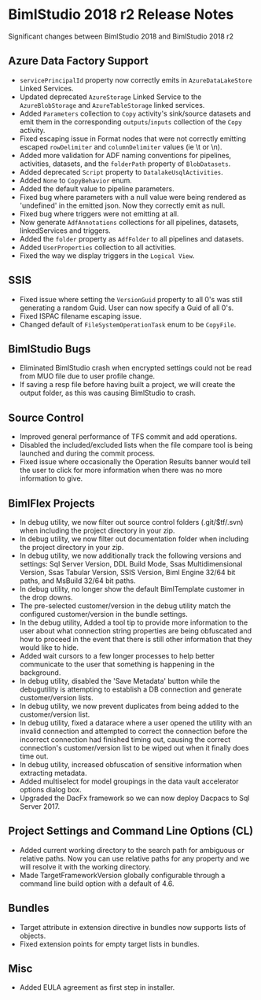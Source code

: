 # BimlStudio 2018 r2 Release Notes

Significant changes between BimlStudio 2018 and BimlStudio 2018 r2

## Azure Data Factory Support

* `servicePrincipalId` property now correctly emits in `AzureDataLakeStore` Linked Services.
* Updated deprecated `AzureStorage` Linked Service to the `AzureBlobStorage` and `AzureTableStorage` linked services.
* Added `Parameters` collection to `Copy` activity's sink/source datasets and emit them in the corresponding `outputs`/`inputs` collection of the `Copy` activity.
* Fixed escaping issue in Format nodes that were not correctly emitting escaped `rowDelimiter` and `columnDelimiter` values (ie \t or \n).
* Added more validation for ADF naming conventions for pipelines, activities, datasets, and the `folderPath` property of `BlobDatasets`.
* Added deprecated `Script` property to `DatalakeUsqlActivities`.
* Added `None` to `CopyBehavior` enum. 
* Added the default value to pipeline parameters.
* Fixed bug where parameters with a null value were being rendered as 'undefined' in the emitted json. Now they correctly emit as null.
* Fixed bug where triggers were not emitting at all.
* Now generate `AdfAnnotations` collections for all pipelines, datasets, linkedServices and triggers.
* Added the `folder` property as `AdfFolder` to all pipelines and datasets.
* Added `UserProperties` collection to all activities.
* Fixed the way we display triggers in the `Logical View`.


## SSIS

* Fixed issue where setting the `VersionGuid` property to all 0's was still generating a random Guid. User can now specify a Guid of all 0's. 
* Fixed ISPAC filename escaping issue.
* Changed default of `FileSystemOperationTask` enum to be `CopyFile`.


## BimlStudio Bugs

* Eliminated BimlStudio crash when encrypted settings could not be read from MUO file due to user profile change.
* If saving a resp file before having built a project, we will create the output folder, as this was causing BimlStudio to crash.


## Source Control

* Improved general performance of TFS commit and add operations.
* Disabled the included/excluded lists when the file compare tool is being launched and during the commit process.
* Fixed issue where occasionally the Operation Results banner would tell the user to click for more information when there was no more information to give. 


## BimlFlex Projects

* In debug utility, we now filter out source control folders (.git/$tf/.svn) when including the project directory in your zip.
* In debug utility, we now filter out documentation folder when including the project directory in your zip.
* In debug utility, we now additionally track the following versions and settings: Sql Server Version, DDL Build Mode, Ssas Multidimensional Version, Ssas Tabular Version, SSIS Version, Biml Engine 32/64 bit paths, and MsBuild 32/64 bit paths. 
* In debug utility, no longer show the default BimlTemplate customer in the drop downs.
* The pre-selected customer/version in the debug utility match the configured customer/version in the bundle settings.
* In the debug utility, Added a tool tip to provide more information to the user about what connection string properties are being obfuscated and how to proceed in the event that there is still other information that they would like to hide.
* Added wait cursors to a few longer processes to help better communicate to the user that something is happening in the background.
* In debug utility, disabled the 'Save Metadata' button while the debugutility is attempting to establish a DB connection and generate customer/version lists.
* In debug utility, we now prevent duplicates from being added to the customer/version list.
* In debug utility, fixed a datarace where a user opened the utility with an invalid connection and attempted to correct the connection before the incorrect connection had finished timing out, causing the correct connection's customer/version list to be wiped out when it finally does time out.
* In debug utility, increased obfuscation of sensitive information when extracting metadata.
* Added multiselect for model groupings in the data vault accelerator options dialog box.
* Upgraded the DacFx framework so we can now deploy Dacpacs to Sql Server 2017.



## Project Settings and Command Line Options (CL)

* Added current working directory to the search path for ambiguous or relative paths. Now you can use relative paths for any property and we will resolve it with the working directory.
* Made TargetFrameworkVersion globally configurable through a command line build option with a default of 4.6.


## Bundles

* Target attribute in extension directive in bundles now supports lists of objects.
* Fixed extension points for empty target lists in bundles.


## Misc
* Added EULA agreement as first step in installer.

